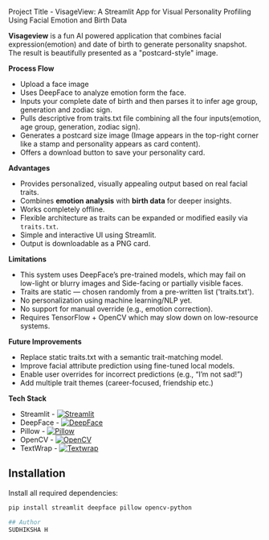 Project Title - VisageView: A Streamlit App for Visual Personality Profiling Using Facial Emotion and Birth Data

**Visageview** is a fun AI powered application that combines facial expression(emotion) and date of birth to generate personality snapshot. The result is beautifully presented as a "postcard-style" image.

**Process Flow**
- Upload a face image
- Uses DeepFace to analyze emotion form the face.
- Inputs your complete date of birth and then parses it to infer age group, generation and zodiac sign.
- Pulls descriptive from traits.txt file combining all the four inputs(emotion, age group, generation, zodiac sign).
- Generates a postcard size image (Image appears in the top-right corner like a stamp and personality appears as card content).
- Offers a download button to save your personality card.

**Advantages**
- Provides personalized, visually appealing output based on real facial traits.
- Combines **emotion analysis** with **birth data** for deeper insights.
- Works completely offline.
- Flexible architecture as traits can be expanded or modified easily via `traits.txt`.
- Simple and interactive UI using Streamlit.
- Output is downloadable as a PNG card.

**Limitations**
- This system uses DeepFace’s pre-trained models, which may fail on low-light or blurry images and Side-facing or partially visible faces.
- Traits are static — chosen randomly from a pre-written list ('traits.txt').
- No personalization using machine learning/NLP yet.
- No support for manual override (e.g., emotion correction).
- Requires TensorFlow + OpenCV which may slow down on low-resource systems.
  
**Future Improvements**
- Replace static traits.txt with a semantic trait-matching model.
- Improve facial attribute prediction using fine-tuned local models.
- Enable user overrides for incorrect predictions (e.g., “I’m not sad!”)
- Add multiple trait themes (career-focused, friendship etc.)

**Tech Stack**
- Streamlit - [![Streamlit](https://img.shields.io/badge/Streamlit-Framework-red?logo=streamlit)](https://streamlit.io/)
- DeepFace - [![DeepFace](https://img.shields.io/badge/DeepFace-GitHub-blue?logo=github)](https://github.com/serengil/deepface)
- Pillow - [![Pillow](https://img.shields.io/badge/Pillow-Image%20Processing-blueviolet)](https://pillow.readthedocs.io/en/stable/)
- OpenCV - [![OpenCV](https://img.shields.io/badge/OpenCV-Computer%20Vision-critical?logo=opencv)](https://opencv.org/)
- TextWrap - [![Textwrap](https://img.shields.io/badge/Textwrap-Built--in-lightgrey)](https://docs.python.org/3/library/textwrap.html)

## Installation

Install all required dependencies:

```bash
pip install streamlit deepface pillow opencv-python

## Author
SUDHIKSHA H
